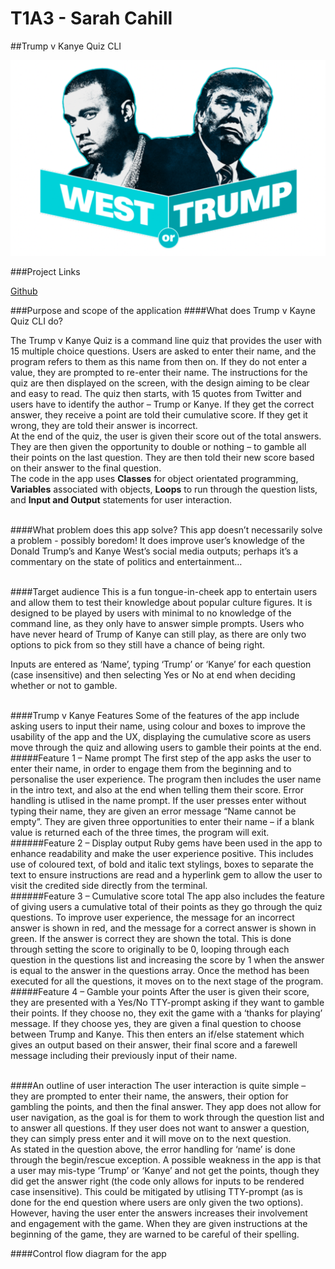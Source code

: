 # T1A3 - Sarah Cahill

##Trump v Kanye Quiz CLI

![Trump v Kanye](images/west_trump.png)

###Project Links

[Github](https://github.com/sarcah/T1A3)

###Purpose and scope of the application
####What does Trump v Kayne Quiz CLI do?

The Trump v Kanye Quiz is a command line quiz that provides the user with 15 multiple choice questions. Users are asked to enter their name, and the program refers to them as this name from then on. If they do not enter a value, they are prompted to re-enter their name. The instructions for the quiz are then displayed on the screen, with the design aiming to be clear and easy to read. The quiz then starts, with 15 quotes from Twitter and users have to identify the author – Trump or Kanye. If they get the correct answer, they receive a point are told their cumulative score. If they get it wrong, they are told their answer is incorrect.<br>
At the end of the quiz, the user is given their score out of the total answers. They are then given the opportunity to double or nothing – to gamble all their points on the last question. They are then told their new score based on their answer to the final question.<br>
The code in the app uses **Classes** for object orientated programming, **Variables** associated with objects, **Loops** to run through the question lists, and **Input and Output** statements for user interaction.<br><br>

####What problem does this app solve? 
This app doesn’t necessarily solve a problem - possibly boredom! It does improve user’s knowledge of the Donald Trump’s and Kanye West’s social media outputs; perhaps it’s a commentary on the state of politics and entertainment…<br><br>

####Target audience 
This is a fun tongue-in-cheek app to entertain users and allow them to test their knowledge about popular culture figures. It is designed to be played by users with minimal to no knowledge of the command line, as they only have to answer simple prompts. Users who have never heard of Trump of Kanye can still play, as there are only two options to pick from so they still have a chance of being right.

Inputs are entered as ‘Name’, typing ‘Trump’ or ‘Kanye’ for each question (case insensitive) and then selecting Yes or No at end when deciding whether or not to gamble.<br><br>

####Trump v Kanye Features
Some of the features of the app include asking users to input their name, using colour and boxes to improve the usability of the app and the UX, displaying the cumulative score as users move through the quiz and allowing users to gamble their points at the end.<br>
#####Feature 1 – Name prompt
The first step of the app asks the user to enter their name, in order to engage them from the beginning and to personalise the user experience. The program then includes the user name in the intro text, and also at the end when telling them their score. Error handling is utlised in the name prompt. If the user presses enter without typing their name, they are given an error message “Name cannot be empty”. They are given three opportunities to enter their name – if a blank value is returned each of the three times, the program will exit.<br>
######Feature 2 – Display output
Ruby gems have been used in the app to enhance readability and make the user experience positive. This includes use of coloured text, of bold and italic text stylings, boxes to separate the text to ensure instructions are read and a hyperlink gem to allow the user to visit the credited side directly from the terminal.<br>
######Feature 3 – Cumulative score total
The app also includes the feature of giving users a cumulative total of their points as they go through the quiz questions. To improve user experience, the message for an incorrect answer is shown in red, and the message for a correct answer is shown in green. If the answer is correct they are shown the total. This is done through setting the score to originally to be 0, looping through each question in the questions list and increasing the score by 1 when the answer is equal to the answer in the questions array. Once the method has been executed for all the questions, it moves on to the next stage of the program.<br>
#####Feature 4 – Gamble your points
After the user is given their score, they are presented with a Yes/No TTY-prompt asking if they want to gamble their points. If they choose no, they exit the game with a ‘thanks for playing’ message. If they choose yes, they are given a final question to choose between Trump and Kanye. This then enters an if/else statement which gives an output based on their answer, their final score and a farewell message including their previously input of their name.<br><br>

####An outline of user interaction
The user interaction is quite simple – they are prompted to enter their name, the answers, their option for gambling the points, and then the final answer. They app does not allow for user navigation, as the goal is for them to work through the question list and to answer all questions. If they user does not want to answer a question, they can simply press enter and it will move on to the next question.  
As stated in the question above, the error handling for ‘name’ is done through the begin/rescue exception. A possible weakness in the app is that a user may mis-type ‘Trump’ or ‘Kanye’ and not get the points, though they did get the answer right (the code only allows for inputs to be rendered case insensitive). This could be mitigated by utlising TTY-prompt (as is done for the end question where users are only given the two options). However, having the user enter the answers increases their involvement and engagement with the game. When they are given instructions at the beginning of the game, they are warned to be careful of their spelling.

####Control flow diagram for the app

